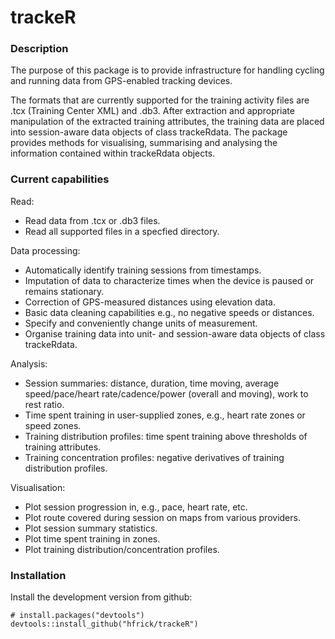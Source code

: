 # trackeR

### Description

The purpose of this package is to provide infrastructure for handling
cycling and running data from GPS-enabled tracking devices.

The formats that are currently supported for the training activity
files are .tcx (Training Center XML) and .db3. After extraction and
appropriate manipulation of the extracted training attributes, the
training data are placed into session-aware data objects of class
trackeRdata. The package provides methods for visualising, summarising
and analysing the information contained within trackeRdata objects.


### Current capabilities

Read:
- Read data from .tcx or .db3 files.
- Read all supported files in a specfied directory.

Data processing:
- Automatically identify training sessions from timestamps.
- Imputation of data to characterize times when the device is paused or remains stationary.
- Correction of GPS-measured distances using elevation data.
- Basic data cleaning capabilities e.g., no negative speeds or distances.
- Specify and conveniently change units of measurement.
- Organise training data into unit- and session-aware data objects of class trackeRdata.

Analysis:
- Session summaries: distance, duration, time moving, average speed/pace/heart rate/cadence/power (overall and moving), work to rest ratio.
- Time spent training in user-supplied zones, e.g., heart rate zones or speed zones.
- Training distribution profiles: time spent training above thresholds of training attributes.
- Training concentration profiles: negative derivatives of training distribution profiles.

Visualisation:
- Plot session progression in, e.g., pace, heart rate, etc.
- Plot route covered during session on maps from various providers.
- Plot session summary statistics.
- Plot time spent training in zones.
- Plot training distribution/concentration profiles.


### Installation

Install the development version from github:

```
# install.packages("devtools")
devtools::install_github("hfrick/trackeR")
```